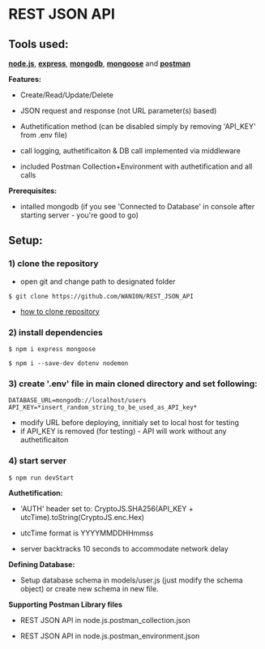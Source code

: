 # REST JSON API

## Tools used:

[**node.js**](https://nodejs.org/en/), [**express**](https://expressjs.com/), [**mongodb**](https://www.mongodb.com/), [**mongoose**](https://mongoosejs.com/) and [**postman**](https://www.postman.com/)

**Features:**

- Create/Read/Update/Delete

- JSON request and response (not URL parameter(s) based)

- Authetification method (can be disabled simply by removing 'API_KEY' from .env file)

- call logging, authetificaiton & DB call implemented via middleware

- included Postman Collection+Environment with authetification and all calls

**Prerequisites:**

- intalled mongodb (if you see 'Connected to Database' in console after starting server - you're good to go)

## Setup:

### 1) clone the repository

 - open git and change path to designated folder

```
$ git clone https://github.com/WANI0N/REST_JSON_API
```
 - [how to clone repository](https://docs.github.com/en/free-pro-team@latest/github/creating-cloning-and-archiving-repositories/cloning-a-repository)

### 2) install dependencies

```
$ npm i express mongoose

$ npm i --save-dev dotenv nodemon
```
### 3) create '.env' file in main cloned directory and set following:
```
DATABASE_URL=mongodb://localhost/users
API_KEY=*insert_random_string_to_be_used_as_API_key*
```
 - modify URL before deploying, innitialy set to local host for testing
 - if API_KEY is removed (for testing) - API will work without any authetificaiton

### 4) start server
```
$ npm run devStart
```

**Authetification:**

 - 'AUTH' header set to: CryptoJS.SHA256(API_KEY + utcTime).toString(CryptoJS.enc.Hex)

 - utcTime format is YYYYMMDDHHmmss

 - server backtracks 10 seconds to accommodate network delay

**Defining Database:**

 - Setup database schema in models/user.js (just modify the schema object) or create new schema in new file.

**Supporting Postman Library files**
 - REST JSON API in node.js.postman_collection.json

 - REST JSON API in node.js.postman_environment.json